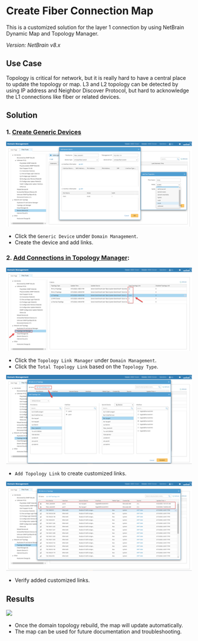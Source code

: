 # Create Fiber Connection Map
This is a customized solution for the layer 1 connection by using NetBrain Dynamic Map and Topology Manager.

*Version: NetBrain v8.x*

## Use Case

Topology is critical for network, but it is really hard to have a central place to update the topology or map. L3 and L2 topology can be detected by using IP address and Neighbor Discover Protocol, but hard to acknowledge the L1 connections like fiber or related devices.

## Solution

### 1. [Create Generic Devices](https://www.netbraintech.com/docs/ie80/help/index.html?undiscoverable-devices.htm)

![](images/create_generic_devices.png)
* Click the `Generic Device` under `Domain Management`.
* Create the device and add links.

### 2. [Add Connections in Topology Manager](https://www.netbraintech.com/docs/ie80/help/index.html?adding-a-topology-link.htm):

![](images/click_topo_manager.png)
* Click the `Topology Link Manager` under `Domain Management`.
* Click the `Total Topology Link` based on the `Topology Type`.

![](images/add_topo_links.png)
* `Add Topology Link` to create customized links.

![](images/topo_links_added.png)
* Verify added customized links.

## Results

![](images/map_generic_device.gif)
* Once the domain topology rebuild, the map will update automatically.
* The map can be used for future documentation and troubleshooting.